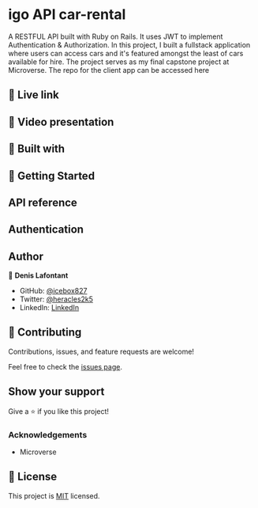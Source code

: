 # igo API car-rental

A RESTFUL API built with Ruby on Rails. It uses JWT to implement Authentication & Authorization. In this project, I built a fullstack application where users can access cars and it's featured amongst the least of cars available for hire. The project serves as my final capstone project at Microverse. The repo for the client app can be accessed here

## :red_circle: Live link

## :red_circle: Video presentation

## :hammer: Built with

## :construction_worker: Getting Started

## API reference

## Authentication

## Author

👤 **Denis Lafontant**

- GitHub: [@icebox827](https://github.com/icebox827)
- Twitter: [@heracles2k5](https://twitter.com/@heracles2k5)
- LinkedIn: [LinkedIn](https://www.linkedin.com/in/denis-lafontant/)

## 🤝 Contributing

Contributions, issues, and feature requests are welcome!

Feel free to check the [issues page](https://github.com/icebox827/igo-API/issues/1).

## Show your support

Give a ⭐️ if you like this project!

### Acknowledgements

- Microverse

## 📝 License

This project is [MIT](LICENSE) licensed.
